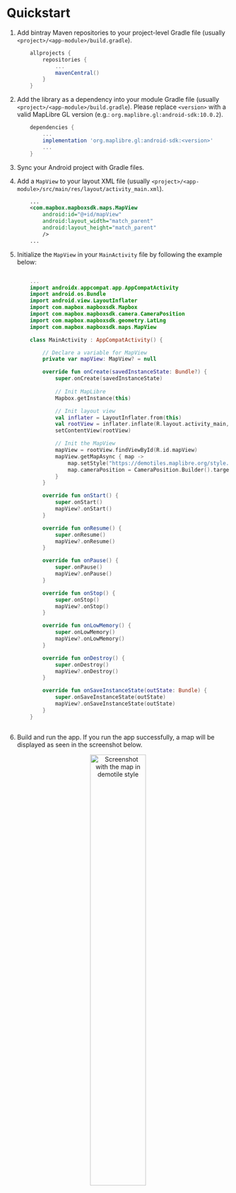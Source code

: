 # Quickstart

1. Add bintray Maven repositories to your project-level Gradle file (usually `<project>/<app-module>/build.gradle`).

    ```gradle
        allprojects {
            repositories {
                ...
                mavenCentral()                
            }
        }
    ```

2. Add the library as a dependency into your module Gradle file (usually `<project>/<app-module>/build.gradle`). Please replace `<version>` with a valid MapLibre GL version (e.g.: `org.maplibre.gl:android-sdk:10.0.2`).

    ```gradle
        dependencies {
            ...
            implementation 'org.maplibre.gl:android-sdk:<version>'
            ...
        }
    ```

3. Sync your Android project with Gradle files.

4. Add a `MapView` to your layout XML file (usually `<project>/<app-module>/src/main/res/layout/activity_main.xml`).

    ```xml
        ...
        <com.mapbox.mapboxsdk.maps.MapView
            android:id="@+id/mapView"
            android:layout_width="match_parent"
            android:layout_height="match_parent"
            />
        ...
    ```

5. Initialize the `MapView` in your `MainActivity` file by following the example below:

    ```kotlin

        ...
        import androidx.appcompat.app.AppCompatActivity
        import android.os.Bundle
        import android.view.LayoutInflater
        import com.mapbox.mapboxsdk.Mapbox
        import com.mapbox.mapboxsdk.camera.CameraPosition
        import com.mapbox.mapboxsdk.geometry.LatLng
        import com.mapbox.mapboxsdk.maps.MapView

        class MainActivity : AppCompatActivity() {

            // Declare a variable for MapView
            private var mapView: MapView? = null

            override fun onCreate(savedInstanceState: Bundle?) {
                super.onCreate(savedInstanceState)
                
                // Init MapLibre
                Mapbox.getInstance(this)

                // Init layout view
                val inflater = LayoutInflater.from(this)
                val rootView = inflater.inflate(R.layout.activity_main, null)
                setContentView(rootView)

                // Init the MapView
                mapView = rootView.findViewById(R.id.mapView)
                mapView.getMapAsync { map ->
                    map.setStyle("https://demotiles.maplibre.org/style.json")
                    map.cameraPosition = CameraPosition.Builder().target(LatLng(0.0,0.0)).zoom(1.0).build()
                }
            }

            override fun onStart() {
                super.onStart()
                mapView?.onStart()
            }

            override fun onResume() {
                super.onResume()
                mapView?.onResume()
            }

            override fun onPause() {
                super.onPause()
                mapView?.onPause()
            }

            override fun onStop() {
                super.onStop()
                mapView?.onStop()
            }

            override fun onLowMemory() {
                super.onLowMemory()
                mapView?.onLowMemory()
            }

            override fun onDestroy() {
                super.onDestroy()
                mapView?.onDestroy()
            }

            override fun onSaveInstanceState(outState: Bundle) {
                super.onSaveInstanceState(outState)
                mapView?.onSaveInstanceState(outState)
            }
        }
        
    ```

6. Build and run the app. If you run the app successfully, a map will be displayed as seen in the screenshot below.
<div style="text-align: center;">
<img src="/assets/MapLibre_Native_Android_Demo_Screenshot.png" alt="Screenshot with the map in demotile style" width="50%" height="50%">
</div>


